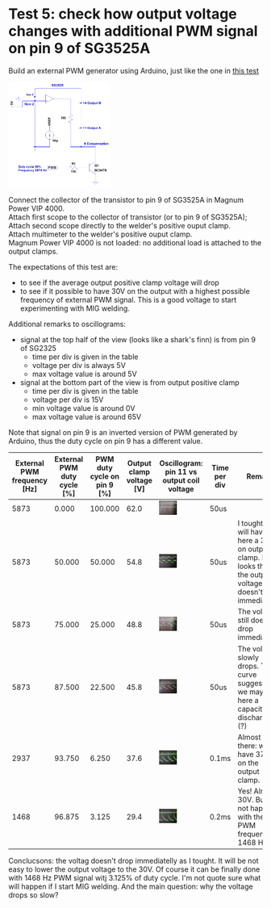 # Test 5: check how output voltage changes with additional PWM signal on pin 9 of SG3525A

Build an external PWM generator using Arduino, just like the one in [this test](https://github.com/wmarkow/sandbox/blob/master/inverter-welder/elements/sg3525/tests/Test5/README.md)

<img src="https://raw.githubusercontent.com/wmarkow/sandbox/master/inverter-welder/elements/sg3525/tests/Test5/05_external_pwm_circuit.png" width="40%" >

Connect the collector of the transistor to pin 9 of SG3525A in Magnum Power VIP 4000. \
Attach first scope to the collector of transistor (or to pin 9 of SG3525A); \
Attach second scope directly to the welder's positive ouput clamp. \
Attach multimeter to the welder's positive ouput clamp. \
Magnum Power VIP 4000 is not loaded: no additional load is attached to the output clamps.

The expectations of this test are:
 * to see if the average output positive clamp voltage will drop
 * to see if it possible to have 30V on the output with a highest possible frequency of external PWM signal. This is a good voltage to start experimenting with MIG welding.

Additional remarks to oscillograms:
 * signal at the top half of the view (looks like a shark's finn) is from pin 9 of SG2325
   * time per div is given in the table
   * voltage per div is always 5V
   * max voltage value is around 5V
 * signal at the bottom part of the view is from output positive clamp
   * time per div is given in the table
   * voltage per div is 15V
   * min voltage value is around  0V
   * max voltage value is around 65V

Note that signal on pin 9 is an inverted version of PWM generated by Arduino, thus the duty cycle on pin 9 has a different value.
   
 | External PWM frequency [Hz] | External PWM duty cycle [%] | PWM duty cycle on pin 9 [%] | Output clamp voltage [V]| Oscillogram: pin 11 vs output coil voltage | Time per div | Remark |
 |---|---|---|---|---|---|---|
 | 5873 |  0.000 | 100.000 | 62.0 | <img src="https://raw.githubusercontent.com/wmarkow/sandbox/master/inverter-welder/concepts/08_magnum_power_vip_4000/reveng/tests/Test5/1_no_pwm.jpg" width="40%" > | 50us | |
 | 5873 | 50.000 |  50.000 | 54.8 | <img src="https://raw.githubusercontent.com/wmarkow/sandbox/master/inverter-welder/concepts/08_magnum_power_vip_4000/reveng/tests/Test5/2_ipwm_5873Hz_50.jpg" width="40%" > | 50us | I tought that I will have here a 30V on output clamp. No. It looks that the output voltage doesn't drop immediatelly.|
 | 5873 | 75.000 |  25.000 | 48.8 | <img src="https://raw.githubusercontent.com/wmarkow/sandbox/master/inverter-welder/concepts/08_magnum_power_vip_4000/reveng/tests/Test5/3_ipwm_5873Hz_25.jpg" width="40%" > | 50us | The voltage still doesn't drop immediatelly.|
 | 5873 | 87.500 |  22.500 | 45.8 | <img src="https://raw.githubusercontent.com/wmarkow/sandbox/master/inverter-welder/concepts/08_magnum_power_vip_4000/reveng/tests/Test5/4_ipwm_5873Hz_12.5.jpg" width="40%" > | 50us | The voltage slowly drops. The curve suggest that we may have here a capacitor discharging (?) |
 | 2937 | 93.750 |   6.250 | 37.6 | <img src="https://raw.githubusercontent.com/wmarkow/sandbox/master/inverter-welder/concepts/08_magnum_power_vip_4000/reveng/tests/Test5/5_ipwm_2937Hz_6.25.jpg" width="40%" > | 0.1ms | Almost there: we have 37.6V on the output clamp.|
 | 1468 | 96.875 |   3.125 | 29.4 | <img src="https://raw.githubusercontent.com/wmarkow/sandbox/master/inverter-welder/concepts/08_magnum_power_vip_4000/reveng/tests/Test5/6_ipwm_1468Hz_3.125.jpg" width="40%" > | 0.2ms | Yes! Almost 30V. But I'm not happy with the PWM frequency: 1468 Hz|

Conclucsons: the voltag doesn't drop immediatelly as I tought. It will be not easy to lower the output voltage to the 30V. Of course it can be finally done with 1468 Hz PWM signal
witj 3.125% of duty cycle. I'm not quote sure what will happen if I start MIG welding. And the main question: why the voltage drops so slow?